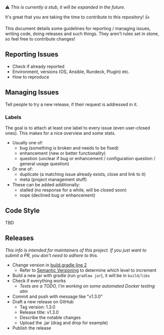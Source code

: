 :warning: *This is currently a stub, it will be expanded in the future.*

It's great that you are taking the time to contribute to this repository! :+1:

This document details some guidelines for reporting / managing issues, writing code, doing releases and such things. They aren't rules set in stone, so feel free to contribute changes!

## Reporting Issues ##

- Check if already reported
- Environment, versions (OS, Ansible, Rundeck, Plugin) etc.
- How to reproduce

## Managing Issues ##

Tell people to try a new release, if their request is addressed in it.

### Labels ###

The goal is to attach at least one label to every issue (even user-closed ones). This makes for a nice overview and some stats.

- Usually one of:
    - bug (something is broken and needs to be fixed)
    - enhancement (new or better functionality)
    - question (unclear if bug or enhancement / configuration question / general usage question)
- Or one of:
    - duplicate (a matching issue already exists, close and link to it)
    - meta (project management stuff)
- These can be added additionally:
    - stalled (no response for a while, will be closed soon)
    - nope (declined bug or enhancement)

## Code Style ##

TBD

## Releases ##

*This info is intended for maintainers of this project. If you just want to submit a PR, you don't need to adhere to this.*

- Change version in [build.gradle line 2](build.gradle)
    - Refer to [Semantic Versioning](http://semver.org/) to determine which level to increment
- Build a new jar with gradle (run `gradlew jar`), it will be in `build/libs`
- Check if everything works
    - *Tests are a TODO, I'm working on some automated Docker testing atm*
- Commit and push with message like "v1.3.0"
- Draft a new release on GitHub
    - Tag version: 1.3.0
    - Release title: v1.3.0
    - Describe the notable changes
    - Upload the .jar (drag and drop for example)
- Publish the release
